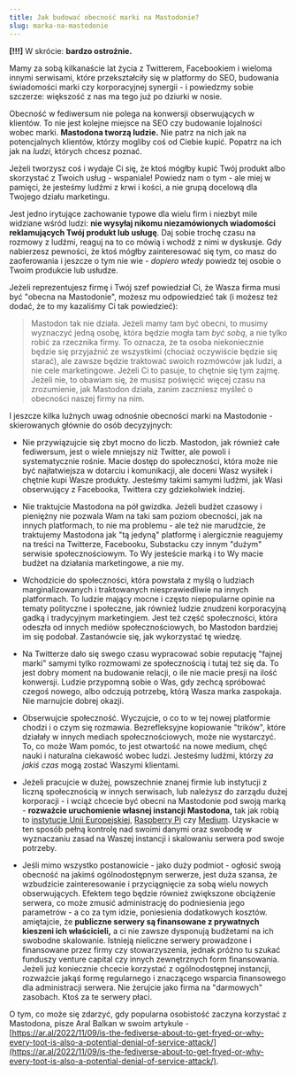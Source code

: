 ```yaml
---
title: Jak budować obecność marki na Mastodonie?
slug: marka-na-mastodonie
---
```


**[!!!]** W skrócie: **bardzo ostrożnie.**

Mamy za sobą kilkanaście lat życia z Twitterem, Facebookiem i wieloma innymi serwisami, które przekształciły się w platformy do SEO, budowania świadomości marki czy korporacyjnej synergii - i powiedzmy sobie szczerze: większość z nas ma tego już po dziurki w nosie.

Obecność w fediwersum nie polega na konwersji obserwujących w klientów. To nie jest kolejne miejsce na SEO czy budowanie lojalności wobec marki. **Mastodona tworzą ludzie.** Nie patrz na nich jak na potencjalnych klientów, którzy mogliby coś od Ciebie kupić. Popatrz na ich jak na _ludzi_, których chcesz poznać.

Jeżeli tworzysz coś i wydaje Ci się, że ktoś mógłby kupić Twój produkt albo skorzystać z Twoich usług - wspaniale! Powiedz nam o tym - ale miej w pamięci, że jesteśmy ludźmi z krwi i kości, a nie grupą docelową dla Twojego działu marketingu.

Jest jedno irytujące zachowanie typowe dla wielu firm i niezbyt mile widziane wśród ludzi: **nie wysyłaj nikomu niezamówionych wiadomości reklamujących Twój produkt lub usługę**. Daj sobie trochę czasu na rozmowy z ludźmi, reaguj na to co mówią i wchodź z nimi w dyskusje. Gdy nabierzesz pewności, że ktoś mógłby zainteresować się tym, co masz do zaoferowania i jeszcze o tym nie wie - _dopiero wtedy_ powiedz tej osobie o Twoim produkcie lub usłudze.

Jeżeli reprezentujesz firmę i Twój szef powiedział Ci, że Wasza firma musi być "obecna na Mastodonie", możesz mu odpowiedzieć tak (i możesz też dodać, że to my kazaliśmy Ci tak powiedzieć):

> Mastodon tak nie działa. Jeżeli mamy tam być obecni, to musimy wyznaczyć jedną osobę, która będzie mogła tam _być sobą_, a nie tylko robić za rzecznika firmy. To oznacza, że ta osoba niekoniecznie będzie się przyjaźnić ze wszystkimi (chociaż oczywiście będzie się starać), ale zawsze będzie traktować swoich rozmówców jak ludzi, a nie cele marketingowe. Jeżeli Ci to pasuje, to chętnie się tym zajmę. Jeżeli nie, to obawiam się, że musisz poświęcić więcej czasu na zrozumienie, jak Mastodon działa, zanim zaczniesz myśleć o obecności naszej firmy na nim.

I jeszcze kilka luźnych uwag odnośnie obecności marki na Mastodonie - skierowanych głównie do osób decyzyjnych:

- Nie przywiązujcie się zbyt mocno do liczb. Mastodon, jak również całe fediwersum, jest o wiele mniejszy niż Twitter, ale powoli i systematycznie rośnie. Macie dostęp do społeczności, która może nie być najłatwiejsza w dotarciu i komunikacji, ale doceni Wasz wysiłek i chętnie kupi Wasze produkty. Jesteśmy takimi samymi ludźmi, jak Wasi obserwujący z Facebooka, Twittera czy gdziekolwiek indziej.

- Nie traktujcie Mastodona na pół gwizdka. Jeżeli budżet czasowy i pieniężny nie pozwala Wam na taki sam poziom obecności, jak na innych platformach, to nie ma problemu - ale też nie marudźcie, że traktujemy Mastodona jak "tą jedyną" platformę i alergicznie reagujemy na treści na Twitterze, Facebooku, Substacku czy innym "dużym" serwisie społecznościowym. To Wy jesteście marką i to Wy macie budżet na działania marketingowe, a nie my.

- Wchodzicie do społeczności, która powstała z myślą o ludziach marginalizowanych i traktowanych niesprawiedliwie na innych platformach. To ludzie mający mocne i często niepopularne opinie na tematy polityczne i społeczne, jak również ludzie znudzeni korporacyjną gadką i tradycyjnym marketingiem. Jest też część społeczności, która odeszła od innych mediów społecznościowych, bo Mastodon bardziej im się podobał. Zastanówcie się, jak wykorzystać tę wiedzę.

- Na Twitterze dało się swego czasu wypracować sobie reputację "fajnej marki" samymi tylko rozmowami ze społecznością i tutaj też się da. To jest dobry moment na budowanie relacji, o ile nie macie presji na ilość konwersji. Ludzie przypomną sobie o Was, gdy zechcą spróbować czegoś nowego, albo odczują potrzebę, którą Wasza marka zaspokaja. Nie marnujcie dobrej okazji.

- Obserwujcie społeczność. Wyczujcie, o co to w tej nowej platformie chodzi i o czym się rozmawia. Bezrefleksyjne kopiowanie "trików", które działały w innych mediach społecznościowych, może nie wystarczyć. To, co może Wam pomóc, to jest otwartość na nowe medium, chęć nauki i naturalna ciekawość wobec ludzi. Jesteśmy ludźmi, którzy _za jakiś czas_ mogą zostać Waszymi klientami.

- Jeżeli pracujcie w dużej, powszechnie znanej firmie lub instytucji z liczną społecznością w innych serwisach, lub należysz do zarządu dużej korporacji - i wciąż chcecie być obecni na Mastodonie pod swoją marką - **rozważcie uruchomienie własnej instancji Mastodona,** tak jak robią to [instytucje Unii Europejskiej](https://social.network.europa.eu/), [Raspberry Pi](https://raspberrypi.social/) czy [Medium](https://me.dm/). Uzyskacie w ten sposób pełną kontrolę nad swoimi danymi oraz swobodę w wyznaczaniu zasad na Waszej instancji i skalowaniu serwera pod swoje potrzeby.

- Jeśli mimo wszystko postanowicie - jako duży podmiot - ogłosić swoją obecność na jakimś ogólnodostępnym serwerze, jest duża szansa, że wzbudzicie zainteresowanie i przyciągnięcie za sobą wielu nowych obserwujących. Efektem tego będzie również zwiększone obciążenie serwera, co może zmusić administrację do podniesienia jego parametrów - a co za tym idzie, poniesienia dodatkowych kosztów. amiętajcie, że **publiczne serwery są finansowane z prywatnych kieszeni ich właścicieli,** a ci nie zawsze dysponują budżetami na ich swobodne skalowanie. Istnieją nieliczne serwery prowadzone i finansowane przez firmy czy stowarzyszenia, jednak próżno tu szukać funduszy venture capital czy innych zewnętrznych form finansowania. Jeżeli już koniecznie chcecie korzystać z ogólnodostępnej instancji, rozważcie jakąś formę regularnego i znaczącego wsparcia finansowego dla administracji serwera. Nie żerujcie jako firma na "darmowych" zasobach. Ktoś za te serwery płaci.

O tym, co może się zdarzyć, gdy popularna osobistość zaczyna korzystać z Mastodona, pisze Aral Balkan w swoim artykule - [https://ar.al/2022/11/09/is-the-fediverse-about-to-get-fryed-or-why-every-toot-is-also-a-potential-denial-of-service-attack/](https://ar.al/2022/11/09/is-the-fediverse-about-to-get-fryed-or-why-every-toot-is-also-a-potential-denial-of-service-attack/).

